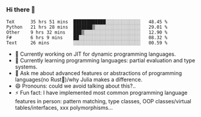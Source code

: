 
### Hi there 👋

<!--START_SECTION:waka-->
```text
TeX      35 hrs 51 mins  ████████████░░░░░░░░░░░░░   48.45 % 
Python   21 hrs 28 mins  ███████▒░░░░░░░░░░░░░░░░░   29.01 % 
Other    9 hrs 32 mins   ███▒░░░░░░░░░░░░░░░░░░░░░   12.90 % 
F#       6 hrs 9 mins    ██░░░░░░░░░░░░░░░░░░░░░░░   08.32 % 
Text     26 mins         ░░░░░░░░░░░░░░░░░░░░░░░░░   00.59 % 
```
<!--END_SECTION:waka-->

- 🔭 Currently working on JIT for dynamic programming languages.
- 🌱 Currently learning programming languages: partial evaluation and type systems.
- 💬 Ask me about advanced features or abstractions of programming languages(no Rust🤔)/why Julia makes a difference.
- 😄 Pronouns: could we avoid talking about this?..
- ⚡ Fun fact: I have implemented most common programming language features in person: pattern matching, type classes, OOP classes/virtual tables/interfaces, xxx polymorphisms...

<!--
**thautwarm/thautwarm** is a ✨ _special_ ✨ repository because its `README.md` (this file) appears on your GitHub profile.

Here are some ideas to get you started:

- 🔭 I’m currently working on ...
- 🌱 I’m currently learning ...
- 👯 I’m looking to collaborate on ...
- 🤔 I’m looking for help with ...
- 💬 Ask me about ...
- 📫 How to reach me: ...
- 😄 Pronouns: ...
- ⚡ Fun fact: ...
-->
